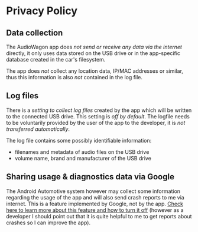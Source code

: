 # Privacy Policy

## Data collection

The AudioWagon app does *not send or receive any data via the internet* directly, it only uses data stored on the USB
drive or in the app-specific database created in the car's filesystem.

The app does *not* collect any location data, IP/MAC addresses or similar, thus this information is also *not*
contained in the log file.

## Log files

There is a *setting to collect log files* created by the app which will be written to the connected USB drive. This
setting is *off by default*. The logfile needs to be voluntarily provided by the user of the app to the developer, it
is *not transferred automatically*.

The log file contains some possibly identifiable information:

- filenames and metadata of audio files on the USB drive
- volume name, brand and manufacturer of the USB drive

## Sharing usage & diagnostics data via Google

The Android Automotive system however may collect some information regarding the usage of the app and will also send
crash reports to me via internet. This is a feature implemented by Google, not by the app. [Check here to learn more
about this feature and how to turn it off](https://support.google.com/accounts/answer/6078260?hl=en) (however as a
developer I should point out that it is quite helpful to me to get reports about crashes so I can improve the app).


